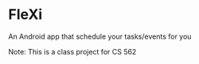 # FleXi
An Android app that schedule your tasks/events for you

Note: This is a class project for CS 562
